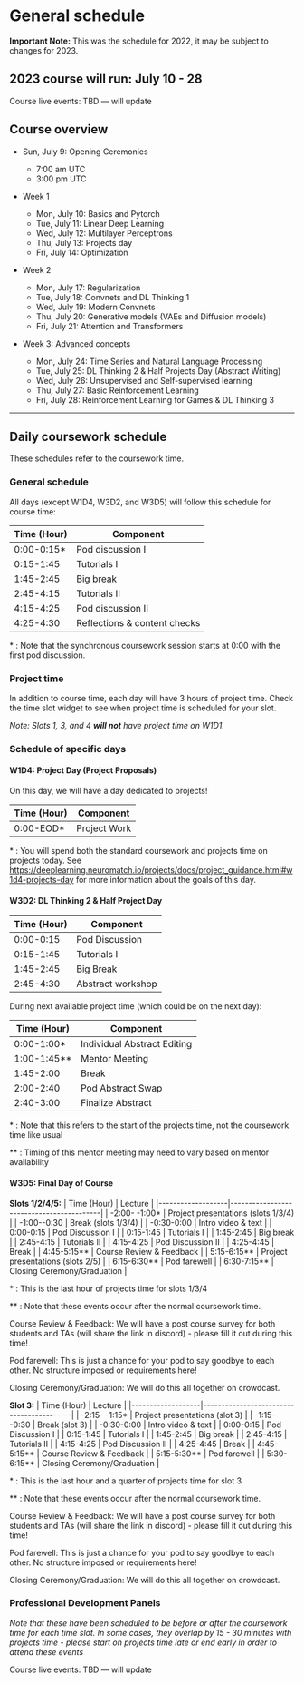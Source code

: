 # General schedule

**Important Note:** This was the schedule for 2022, it may be subject to changes for 2023.

## 2023 course will run: July 10 - 28

Course live events: TBD — will update 

## Course overview

* Sun, July 9: Opening Ceremonies
   * 7:00 am UTC
   * 3:00 pm UTC

* Week 1
   * Mon, July 10: Basics and Pytorch
   * Tue, July 11: Linear Deep Learning
   * Wed, July 12: Multilayer Perceptrons
   * Thu, July 13: Projects day
   * Fri, July 14: Optimization

* Week 2
   * Mon, July 17: Regularization
   * Tue, July 18: Convnets and DL Thinking 1
   * Wed, July 19: Modern Convnets
   * Thu, July 20: Generative models (VAEs and Diffusion models)
   * Fri, July 21: Attention and Transformers

* Week 3: Advanced concepts
   * Mon, July 24: Time Series and Natural Language Processing
   * Tue, July 25: DL Thinking 2 & Half Projects Day (Abstract Writing)
   * Wed, July 26: Unsupervised and Self-supervised learning
   * Thu, July 27: Basic Reinforcement Learning
   * Fri, July 28: Reinforcement Learning for Games & DL Thinking 3
----

## Daily coursework schedule
These schedules refer to the coursework time.

### General schedule
All days (except W1D4, W3D2, and W3D5) will follow this schedule for course time:

|    Time (Hour)   |    Component                          |
|------------------|---------------------------------------|
|    0:00-0:15\*   |    Pod discussion I                   |
|    0:15-1:45     |    Tutorials I                        |
|    1:45-2:45     |    Big break                          |
|    2:45-4:15     |    Tutorials II                       |
|    4:15-4:25     |    Pod discussion II                  |
|    4:25-4:30     |    Reflections & content checks       |

\* : Note that the synchronous coursework session starts at 0:00 with the first pod discussion.

### Project time
In addition to course time, each day will have 3 hours of project time. Check the time slot widget to see when project time is scheduled for your slot.

_Note: Slots 1, 3, and 4 **will not** have project time on W1D1._

### Schedule of specific days

#### W1D4: Project Day (Project Proposals)
On this day, we will have a day dedicated to projects!

|    Time (Hour)   |    Component                              |
|------------------|-------------------------------------------|
|    0:00-EOD\*    |    Project Work                           |

\* : You will spend both the standard coursework and projects time on projects today. See https://deeplearning.neuromatch.io/projects/docs/project_guidance.html#w1d4-projects-day for more information about the goals of this day.



#### W3D2: DL Thinking 2 & Half Project Day

|    Time (Hour)   |    Component                              |
|------------------|-------------------------------------------|
|    0:00-0:15     |    Pod Discussion                         |
|    0:15-1:45     |    Tutorials I                            |
|    1:45-2:45     |    Big Break                              |
|    2:45-4:30     |    Abstract workshop                      |

During next available project time (which could be on the next day):

|    Time (Hour)   |    Component                              |
|------------------|-------------------------------------------|
|    0:00-1:00\*   |    Individual Abstract Editing            |
|    1:00-1:45\**  |    Mentor Meeting                         |
|    1:45-2:00     |    Break                                  |
|    2:00-2:40     |    Pod Abstract Swap                      |
|    2:40-3:00     |    Finalize Abstract                      |

\* : Note that this refers to the start of the projects time, not the coursework time like usual

\** : Timing of this mentor meeting may need to vary based on mentor availability

#### W3D5: Final Day of Course

**Slots 1/2/4/5:**
|    Time (Hour)   |    Lecture                                |
|-------------------|------------------------------------------|
|   -2:00- -1:00\*  |    Project presentations (slots 1/3/4)   |
|   -1:00--0:30     |    Break (slots 1/3/4)                   |
|   -0:30-0:00      |    Intro video & text                    |
|    0:00-0:15      |    Pod Discussion I                      |
|    0:15-1:45      |    Tutorials I                           |
|    1:45-2:45      |    Big break                             |
|    2:45-4:15      |    Tutorials II                          |
|    4:15-4:25      |    Pod Discussion II                     |
|    4:25-4:45      |    Break                                 |
|    4:45-5:15\**   |    Course Review & Feedback              |
|    5:15-6:15\**   |    Project presentations (slots 2/5)     | 
|    6:15-6:30\**   |    Pod farewell                          |
|    6:30-7:15\**   |    Closing Ceremony/Graduation           |

\* : This is the last hour of projects time for slots 1/3/4

\** : Note that these events occur after the normal coursework time.

Course Review & Feedback: We will have a post course survey for both students and TAs (will share the link in discord) - please fill it out during this time!

Pod farewell: This is just a chance for your pod to say goodbye to each other. No structure imposed or requirements here!

Closing Ceremony/Graduation: We will do this all together on crowdcast.

**Slot 3:**
|    Time (Hour)    |    Lecture                               |
|-------------------|------------------------------------------|
|   -2:15- -1:15\*  |    Project presentations (slot 3)        |
|   -1:15--0:30     |    Break (slot 3)                        |
|   -0:30-0:00      |    Intro video & text                    |
|    0:00-0:15      |    Pod Discussion I                      |
|    0:15-1:45      |    Tutorials I                           |
|    1:45-2:45      |    Big break                             |
|    2:45-4:15      |    Tutorials II                          |
|    4:15-4:25      |    Pod Discussion II                     |
|    4:25-4:45      |    Break                                 |
|    4:45-5:15\**   |    Course Review & Feedback              |
|    5:15-5:30\**   |    Pod farewell                          |
|    5:30-6:15\**   |    Closing Ceremony/Graduation           |

\* : This is the last hour and a quarter of projects time for slot 3

\** : Note that these events occur after the normal coursework time.


Course Review & Feedback: We will have a post course survey for both students and TAs (will share the link in discord) - please fill it out during this time!

Pod farewell: This is just a chance for your pod to say goodbye to each other. No structure imposed or requirements here!

Closing Ceremony/Graduation: We will do this all together on crowdcast.

### Professional Development Panels
*Note that these have been scheduled to be before or after the coursework time for each time slot. In some cases, they overlap by 15 - 30 minutes with projects time - please start on projects time late or end early in order to attend these events*

Course live events: TBD — will update 


